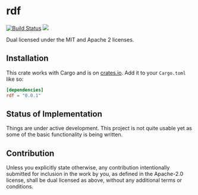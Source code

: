 # rdf

[![Build Status](https://travis-ci.org/endoli/rdf.rs.svg?branch=master)](https://travis-ci.org/endoli/rdf.rs)
[![](http://meritbadge.herokuapp.com/rdf)](https://crates.io/crates/rdf)

Dual licensed under the MIT and Apache 2 licenses.

## Installation

This crate works with Cargo and is on
[crates.io](https://crates.io/crates/rdf).
Add it to your `Cargo.toml` like so:

```toml
[dependencies]
rdf = "0.0.1"
```

## Status of Implementation

Things are under active development. This project is not quite
usable yet as some of the basic functionality is being written.

## Contribution

Unless you explicitly state otherwise, any contribution
intentionally submitted for inclusion in the work by you,
as defined in the Apache-2.0 license, shall be dual licensed
as above, without any additional terms or conditions.
